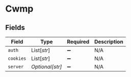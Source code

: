 # Cwmp


## Fields

| Field              | Type               | Required           | Description        |
| ------------------ | ------------------ | ------------------ | ------------------ |
| `auth`             | List[*str*]        | :heavy_minus_sign: | N/A                |
| `cookies`          | List[*str*]        | :heavy_minus_sign: | N/A                |
| `server`           | *Optional[str]*    | :heavy_minus_sign: | N/A                |